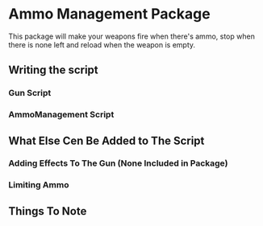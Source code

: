 # Ammo Management Package
This package will make your weapons fire when there's ammo, stop when there is none left and reload when the weapon is empty.

## Writing the script

### Gun Script

### AmmoManagement Script

## What Else Cen Be Added to The Script

### Adding Effects To The Gun (None Included in Package) 

### Limiting Ammo

## Things To Note
